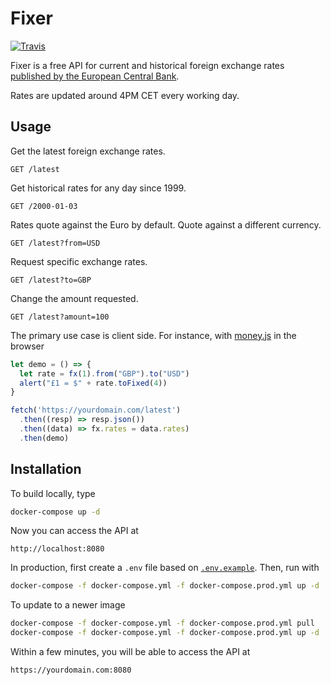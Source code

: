 # Fixer

[![Travis](https://travis-ci.org/hakanensari/fixer.svg)](https://travis-ci.org/hakanensari/fixer)

Fixer is a free API for current and historical foreign exchange rates [published by the European Central Bank](https://www.ecb.europa.eu/stats/policy_and_exchange_rates/euro_reference_exchange_rates/html/index.en.html).

Rates are updated around 4PM CET every working day.

## Usage

Get the latest foreign exchange rates.

```http
GET /latest
```

Get historical rates for any day since 1999.

```http
GET /2000-01-03
```

Rates quote against the Euro by default. Quote against a different currency.

```http
GET /latest?from=USD
```

Request specific exchange rates.

```http
GET /latest?to=GBP
```

Change the amount requested.

```http
GET /latest?amount=100
```

The primary use case is client side. For instance, with [money.js](https://openexchangerates.github.io/money.js/) in the browser

```js
let demo = () => {
  let rate = fx(1).from("GBP").to("USD")
  alert("£1 = $" + rate.toFixed(4))
}

fetch('https://yourdomain.com/latest')
  .then((resp) => resp.json())
  .then((data) => fx.rates = data.rates)
  .then(demo)
```

## Installation

To build locally, type

```bash
docker-compose up -d
```

Now you can access the API at

```
http://localhost:8080
```

In production, first create a `.env` file based on [`.env.example`](.env.example). Then, run with

```bash
docker-compose -f docker-compose.yml -f docker-compose.prod.yml up -d
```

To update to a newer image

```bash
docker-compose -f docker-compose.yml -f docker-compose.prod.yml pull
docker-compose -f docker-compose.yml -f docker-compose.prod.yml up -d
```

Within a few minutes, you will be able to access the API at

```
https://yourdomain.com:8080
```
